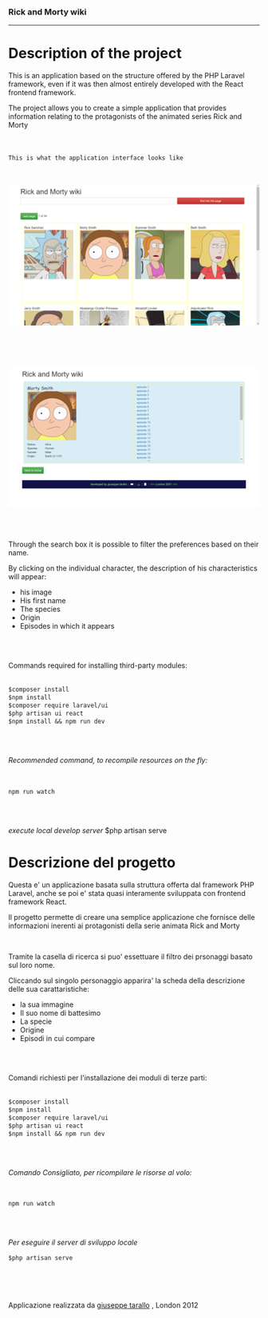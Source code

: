 ### Rick and Morty wiki
----------------------------


Description of the project
==========================

This is an application based on the structure offered by the PHP Laravel framework, even if it was then almost entirely developed with the React frontend framework.

The project allows you to create a simple application that provides information relating to the protagonists of the animated series Rick and Morty

<br> <br>
`This is what the application interface looks like`


<br>

![Rick and Morty](./RickAndMortyApp.png)

<br>
<br>
<br>

![Rick and Morty](./RickAndMortyDetail.png)

<br>
<br>



Through the search box it is possible to filter the preferences based on their name.


By clicking on the individual character, the description of his characteristics will appear:

* his image
* His first name
* The species
* Origin
* Episodes in which it appears

<br>
<br>

Commands required for installing third-party modules:
<br>
<br>


```
$composer install   
$npm install            
$composer require laravel/ui    
$php artisan ui react   
$npm install && npm run dev     
```

<br>
<br>


*Recommended command, to recompile resources on the fly:* 

<br>

``
    npm run watch
``

<br>
<br>


*execute local develop server*
$php artisan serve

Descrizione del progetto
===========================

Questa e' un applicazione basata sulla struttura offerta dal framework PHP Laravel, anche se poi e' stata quasi interamente sviluppata con frontend framework React.

Il progetto permette di creare una semplice applicazione che fornisce delle informazioni inerenti ai protagonisti della serie animata Rick and Morty

<br>



Tramite la casella di ricerca si puo' essettuare il filtro dei prsonaggi basato sul loro nome.


Cliccando sul singolo personaggio apparira' la scheda della descrizione delle sua carattaristiche:

* la sua immagine
* Il suo nome di battesimo
* La specie
* Origine
* Episodi in cui compare

<br>
<br>

Comandi richiesti per l'installazione dei moduli di terze parti:
<br>
<br>



```
$composer install   
$npm install            
$composer require laravel/ui    
$php artisan ui react   
$npm install && npm run dev     
```

<br>
<br>

*Comando Consigliato, per ricompilare le risorse al volo:*

<br>

```
npm run watch
```

<br>
<br>

*Per eseguire il server di sviluppo locale*

```
$php artisan serve
```

<br>
<br>
<br>


Applicazione realizzata da [giuseppe tarallo](https://www.dev-ita.it) , London 2012
